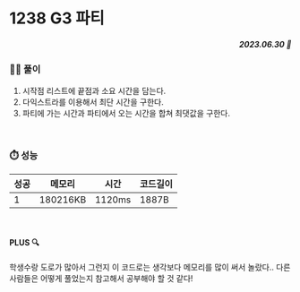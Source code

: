 # 1238 G3 파티
##### <p align="right"> 2023.06.30 📆 </p> 

 
### 👩‍🏫 풀이
1. 시작점 리스트에 끝점과 소요 시간을 담는다.
2. 다익스트라를 이용해서 최단 시간을 구한다.
3. 파티에 가는 시간과 파티에서 오는 시간을 합쳐 최댓값을 구한다.

<br>

### ⏱️ 성능
<!-- 테이블 -->
성공 |메모리 | 시간 | 코드길이
---|---|---|---|
1|180216KB|1120ms|1887B

<br>

#### PLUS 🔍
학생수랑 도로가 많아서 그런지 이 코드로는 생각보다 메모리를 많이 써서 놀랐다.. 
다른 사람들은 어떻게 풀었는지 참고해서 공부해야 할 것 같다!
